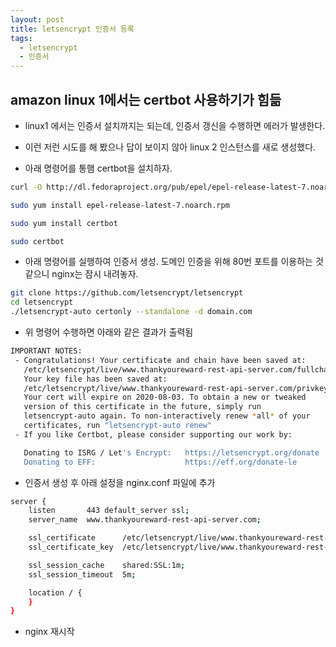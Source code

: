 ```yaml
---
layout: post
title: letsencrypt 인증서 등록
tags:
  - letsencrypt
  - 인증서
---
```


## amazon linux 1에서는 certbot 사용하기가 힘듦

- linux1 에서는 인증서 설치까지는 되는데, 인증서 갱신을 수행하면 에러가 발생한다.

- 이런 저런 시도를 해 봤으나 답이 보이지 않아 linux 2 인스턴스를 새로 생성했다.

- 아래 명령어를 통햄 certbot을 설치하자.

```bash
curl -O http://dl.fedoraproject.org/pub/epel/epel-release-latest-7.noarch.rpm

sudo yum install epel-release-latest-7.noarch.rpm

sudo yum install certbot

sudo certbot
```

- 아래 명령어를 실행하여 인증서 생성. 도메인 인증을 위해 80번 포트를 이용하는 것 같으니 nginx는 잠시 내려놓자.

```bash
git clone https://github.com/letsencrypt/letsencrypt
cd letsencrypt
./letsencrypt-auto certonly --standalone -d domain.com
```

- 위 명령어 수행하면 아래와 같은 결과가 출력됨

```bash
IMPORTANT NOTES:
 - Congratulations! Your certificate and chain have been saved at:
   /etc/letsencrypt/live/www.thankyoureward-rest-api-server.com/fullchain.pem
   Your key file has been saved at:
   /etc/letsencrypt/live/www.thankyoureward-rest-api-server.com/privkey.pem
   Your cert will expire on 2020-08-03. To obtain a new or tweaked
   version of this certificate in the future, simply run
   letsencrypt-auto again. To non-interactively renew *all* of your
   certificates, run "letsencrypt-auto renew"
 - If you like Certbot, please consider supporting our work by:

   Donating to ISRG / Let's Encrypt:   https://letsencrypt.org/donate
   Donating to EFF:                    https://eff.org/donate-le
```

- 인증서 생성 후 아래 설정을 nginx.conf 파일에 추가

```bash
server {
    listen       443 default_server ssl;
    server_name  www.thankyoureward-rest-api-server.com;

    ssl_certificate      /etc/letsencrypt/live/www.thankyoureward-rest-api-server.com/fullchain.pem;
    ssl_certificate_key  /etc/letsencrypt/live/www.thankyoureward-rest-api-server.com/privkey.pem;

    ssl_session_cache    shared:SSL:1m;
    ssl_session_timeout  5m;

    location / {
    }
}
```

- nginx 재시작
